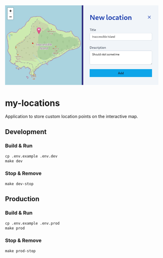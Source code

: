 ![Logo](/docs/screenshot.png)

# my-locations

Application to store custom location points on the interactive map.

## Development

### Build & Run

```shell
cp .env.example .env.dev
make dev
```

### Stop & Remove

```shell
make dev-stop
```

## Production

### Build & Run

```shell
cp .env.example .env.prod
make prod
```

### Stop & Remove

```shell
make prod-stop
```
